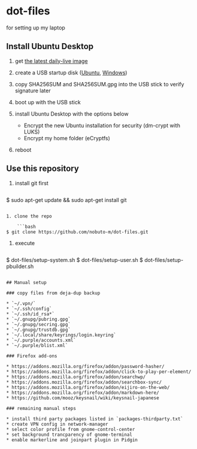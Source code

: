 dot-files
=========

for setting up my laptop

## Install Ubuntu Desktop

1. get [the latest daily-live image](http://cdimage.ubuntu.com/daily-live/current/)

1. create a USB startup disk ([Ubuntu](http://www.ubuntu.com/download/desktop/create-a-usb-stick-on-ubuntu), [Windows](http://www.ubuntu.com/download/desktop/create-a-usb-stick-on-windows))

1. copy SHA256SUM and SHA256SUM.gpg into the USB stick to verify signature later 

1. boot up with the USB stick

1. install Ubuntu Desktop with the options below
   * Encrypt the new Ubuntu installation for security (dm-crypt with LUKS)
   * Encrypt my home folder (eCryptfs)

1. reboot


## Use this repository

1. install git first

    ```bash
$ sudo apt-get update && sudo apt-get install git
```

1. clone the repo

    ```bash
$ git clone https://github.com/nobuto-m/dot-files.git
```

1. execute

    ```bash
$ dot-files/setup-system.sh
$ dot-files/setup-user.sh
$ dot-files/setup-pbuilder.sh
```

## Manual setup

### copy files from deja-dup backup

* `~/.vpn/`
* `~/.ssh/config`
* `~/.ssh/id_rsa*`
* `~/.gnupg/pubring.gpg`
* `~/.gnupg/secring.gpg`
* `~/.gnupg/trustdb.gpg`
* `~/.local/share/keyrings/login.keyring`
* `~/.purple/accounts.xml`
* `~/.purple/blist.xml`

### Firefox add-ons

* https://addons.mozilla.org/firefox/addon/password-hasher/
* https://addons.mozilla.org/firefox/addon/click-to-play-per-element/
* https://addons.mozilla.org/firefox/addon/searchwp/
* https://addons.mozilla.org/firefox/addon/searchbox-sync/
* https://addons.mozilla.org/firefox/addon/eijiro-on-the-web/
* https://addons.mozilla.org/firefox/addon/markdown-here/
* https://github.com/mooz/keysnail/wiki/keysnail-japanese

### remaining manual steps

* install third party packages listed in `packages-thirdparty.txt`
* create VPN config in network-manager
* select color profile from gnome-control-center
* set background trancparency of gnome-terminal
* enable markerline and joinpart plugin in Pidgin
